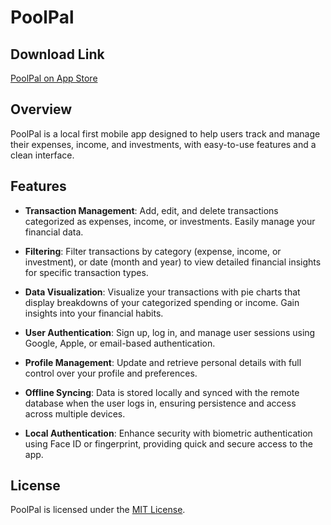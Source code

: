 
# PoolPal

## Download Link
[PoolPal on App Store](https://apps.apple.com/ca/app/poolpal/id6677022764)

## Overview

PoolPal is a local first mobile app designed to help users track and manage their expenses, income, and investments, with easy-to-use features and a clean interface.

## Features

- **Transaction Management**:
Add, edit, and delete transactions categorized as expenses, income, or investments. Easily manage your financial data.

- **Filtering**:
Filter transactions by category (expense, income, or investment), or date (month and year) to view detailed financial insights for specific transaction types.

- **Data Visualization**:
Visualize your transactions with pie charts that display breakdowns of your categorized spending or income. Gain insights into your financial habits.

- **User Authentication**:
Sign up, log in, and manage user sessions using Google, Apple, or email-based authentication.

- **Profile Management**:
Update and retrieve personal details with full control over your profile and preferences.

- **Offline Syncing**:
Data is stored locally and synced with the remote database when the user logs in, ensuring persistence and access across multiple devices.

- **Local Authentication**:
Enhance security with biometric authentication using Face ID or fingerprint, providing quick and secure access to the app.

## License

PoolPal is licensed under the [MIT License](https://github.com/amir-yari/poolPal/blob/main/frontend/License).
